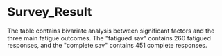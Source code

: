 # Survey_Result
The table contains bivariate analysis between significant factors and the three main fatigue outcomes. The "fatigued.sav" contains 260 fatigued responses, and the "complete.sav" contains 451 complete responses.

